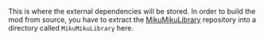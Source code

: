 This is where the external dependencies will be stored. In order to build the
mod from source, you have to extract the [MikuMikuLibrary][mikumikulibrary-url]
repository into a directory called `MikuMikuLibrary` here.

[mikumikulibrary-url]: https://github.com/blueskythlikesclouds/MikuMikuLibrary

